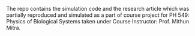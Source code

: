 The repo contains the simulation code and the research article which was partially reproduced and simulated as a part of course project for PH 549: Physics of Biological Systems taken under Course Instructor: Prof. Mithun Mitra.
